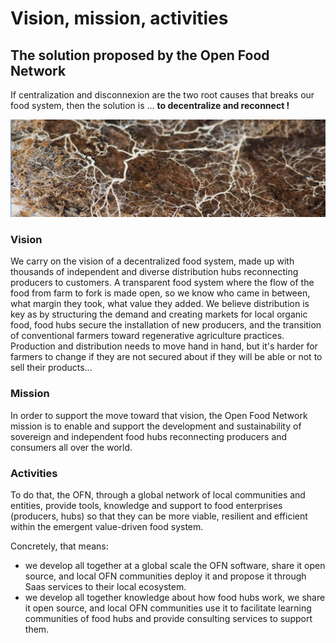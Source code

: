 # Vision, mission, activities

## The solution proposed by the Open Food Network

If centralization and disconnexion are the two root causes that breaks our food system, then the solution is ... **to decentralize and reconnect !** 

![Decentralize and reconnect... the mycelium image](.gitbook/assets/mycellium.png)

### **Vision**

We carry on the vision of a decentralized food system, made up with thousands of independent and diverse distribution hubs reconnecting producers to customers. A transparent food system where the flow of the food from farm to fork is made open, so we know who came in between, what margin they took, what value they added. We believe distribution is key as by structuring the demand and creating markets for local organic food, food hubs secure the installation of new producers, and the transition of conventional farmers toward regenerative agriculture practices. Production and distribution needs to move hand in hand, but it's harder for farmers to change if they are not secured about if they will be able or not to sell their products... 

### Mission

In order to support the move toward that vision, the Open Food Network mission is to enable and support the development and sustainability of sovereign and independent food hubs reconnecting producers and consumers all over the world. 

### Activities

To do that, the OFN, through a global network of local communities and entities, provide tools, knowledge and support to food enterprises \(producers, hubs\) so that they can be more viable, resilient and efficient within the emergent value-driven food system. 

Concretely, that means:  
- we develop all together at a global scale the OFN software, share it open source, and local OFN communities deploy it and propose it through Saas services to their local ecosystem.  
- we develop all together knowledge about how food hubs work, we share it open source, and local OFN communities use it to facilitate learning communities of food hubs and provide consulting services to support them.

